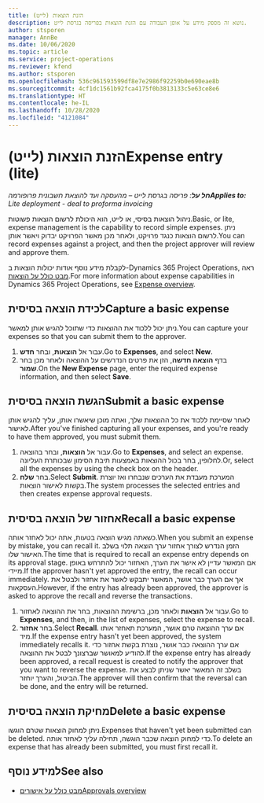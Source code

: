 ```yaml
---
title: הזנת הוצאות (לייט)
description: נושא זה מספק מידע על אופן העבודה עם הזנת הוצאות בפריסה בגרסת לייט.
author: stsporen
manager: AnnBe
ms.date: 10/06/2020
ms.topic: article
ms.service: project-operations
ms.reviewer: kfend
ms.author: stsporen
ms.openlocfilehash: 536c961593599df8e7e2986f92259b0e690eae8b
ms.sourcegitcommit: 4cf1dc1561b92fca4175f0b3813133c5e63ce8e6
ms.translationtype: HT
ms.contentlocale: he-IL
ms.lasthandoff: 10/28/2020
ms.locfileid: "4121084"
---
```

# <a name="expense-entry-lite"></a><span data-ttu-id="57dd6-103">הזנת הוצאות (לייט)</span><span class="sxs-lookup"><span data-stu-id="57dd6-103">Expense entry (lite)</span></span>

<span data-ttu-id="57dd6-104">_**חל על**: פריסה בגרסת לייט – מהעסקה ועד להוצאת חשבונית פרופורמה_</span><span class="sxs-lookup"><span data-stu-id="57dd6-104">_**Applies to:** Lite deployment - deal to proforma invoicing_</span></span>

<span data-ttu-id="57dd6-105">ניהול הוצאות בסיסי, או לייט, הוא היכולת לרשום הוצאות פשוטות.</span><span class="sxs-lookup"><span data-stu-id="57dd6-105">Basic, or lite, expense management is the capability to record simple expenses.</span></span> <span data-ttu-id="57dd6-106">ניתן לרשום הוצאות כנגד פרויקט, ולאחר מכן מאשר הפרויקט יבדוק ויאשר אותן.</span><span class="sxs-lookup"><span data-stu-id="57dd6-106">You can record expenses against a project, and then the project approver will review and approve them.</span></span>

<span data-ttu-id="57dd6-107">לקבלת מידע נוסף אודות יכולות הוצאות ב-Dynamics 365 Project Operations, ראה [מבט כולל על הוצאות](expense-overview.md).</span><span class="sxs-lookup"><span data-stu-id="57dd6-107">For more information about expense capabilities in Dynamics 365 Project Operations, see [Expense overview](expense-overview.md).</span></span>

## <a name="capture-a-basic-expense"></a><span data-ttu-id="57dd6-108">לכידת הוצאה בסיסית</span><span class="sxs-lookup"><span data-stu-id="57dd6-108">Capture a basic expense</span></span>

<span data-ttu-id="57dd6-109">ניתן יכול ללכוד את ההוצאות כדי שתוכל להגיש אותן למאשר.</span><span class="sxs-lookup"><span data-stu-id="57dd6-109">You can capture your expenses so that you can submit them to the approver.</span></span>

1. <span data-ttu-id="57dd6-110">עבור אל **הוצאות**, ובחר **חדש**.</span><span class="sxs-lookup"><span data-stu-id="57dd6-110">Go to **Expenses**, and select **New**.</span></span>
2. <span data-ttu-id="57dd6-111">בדף **הוצאה חדשה**, הזן את פרטים הנדרשים על ההוצאה ולאחר מכן בחר **שמור**.</span><span class="sxs-lookup"><span data-stu-id="57dd6-111">On the **New Expense** page, enter the required expense information, and then select **Save**.</span></span>

## <a name="submit-a-basic-expense"></a><span data-ttu-id="57dd6-112">הגשת הוצאה בסיסית</span><span class="sxs-lookup"><span data-stu-id="57dd6-112">Submit a basic expense</span></span>

<span data-ttu-id="57dd6-113">לאחר שסיימת ללכוד את כל ההוצאות שלך, ואתה מוכן שיאשרו אותן, עליך להגיש אותן לאישור.</span><span class="sxs-lookup"><span data-stu-id="57dd6-113">After you've finished capturing all your expenses, and you're ready to have them approved, you must submit them.</span></span>

1. <span data-ttu-id="57dd6-114">עבור אל **הוצאות**, ובחר בהוצאה.</span><span class="sxs-lookup"><span data-stu-id="57dd6-114">Go to **Expenses**, and select an expense.</span></span> <span data-ttu-id="57dd6-115">לחלופין, בחר בכול ההוצאות באמצעות תיבת הסימון שבכותרת העליונה.</span><span class="sxs-lookup"><span data-stu-id="57dd6-115">Or, select all the expenses by using the check box on the header.</span></span>
2. <span data-ttu-id="57dd6-116">בחר **שלח**.</span><span class="sxs-lookup"><span data-stu-id="57dd6-116">Select **Submit**.</span></span> <span data-ttu-id="57dd6-117">המערכת מעבדת את הערכים שנבחרו ואז יוצרת בקשות לאישור הוצאות.</span><span class="sxs-lookup"><span data-stu-id="57dd6-117">The system processes the selected entries and then creates expense approval requests.</span></span>

## <a name="recall-a-basic-expense"></a><span data-ttu-id="57dd6-118">אחזור של הוצאה בסיסית</span><span class="sxs-lookup"><span data-stu-id="57dd6-118">Recall a basic expense</span></span>

<span data-ttu-id="57dd6-119">כשאתה מגיש הוצאה בטעות, אתה יכול לאחזר אותה.</span><span class="sxs-lookup"><span data-stu-id="57dd6-119">When you submit an expense by mistake, you can recall it.</span></span> <span data-ttu-id="57dd6-120">הזמן הנדרש לצורך אחזור ערך הוצאה תלוי בשלב האישור שלו.</span><span class="sxs-lookup"><span data-stu-id="57dd6-120">The time that is required to recall an expense entry depends on its approval stage.</span></span>  <span data-ttu-id="57dd6-121">אם המאשר עדיין לא אישר את הערך, האחזור יכול להתרחש באופן מיידי.</span><span class="sxs-lookup"><span data-stu-id="57dd6-121">If the approver hasn't yet approved the entry, the recall can occur immediately.</span></span> <span data-ttu-id="57dd6-122">אך אם הערך כבר אושר, המאשר יתבקש לאשר את אחזור ולבטל את העסקאות.</span><span class="sxs-lookup"><span data-stu-id="57dd6-122">However, if the entry has already been approved, the approver is asked to approve the recall and reverse the transactions.</span></span>

1. <span data-ttu-id="57dd6-123">עבור אל **הוצאות** ולאחר מכן, ברשימת ההוצאות, בחר את ההוצאה לאחזור.</span><span class="sxs-lookup"><span data-stu-id="57dd6-123">Go to **Expenses**, and then, in the list of expenses, select the expense to recall.</span></span>
2. <span data-ttu-id="57dd6-124">בחר **אחזור**.</span><span class="sxs-lookup"><span data-stu-id="57dd6-124">Select **Recall**.</span></span> <span data-ttu-id="57dd6-125">אם ערך ההוצאה טרם אושר, המערכת תאחזר אותו מיד.</span><span class="sxs-lookup"><span data-stu-id="57dd6-125">If the expense entry hasn't yet been approved, the system immediately recalls it.</span></span> <span data-ttu-id="57dd6-126">אם ערך ההוצאה כבר אושר, נוצרת בקשת אחזור כדי להודיע למאושר שברצונך לבטל את ההוצאה.</span><span class="sxs-lookup"><span data-stu-id="57dd6-126">If the expense entry has already been approved, a recall request is created to notify the approver that you want to reverse the expense.</span></span> <span data-ttu-id="57dd6-127">בשלב זה המאשר יאשר שניתן לבצע את הביטול, והערך יוחזר.</span><span class="sxs-lookup"><span data-stu-id="57dd6-127">The approver will then confirm that the reversal can be done, and the entry will be returned.</span></span>

## <a name="delete-a-basic-expense"></a><span data-ttu-id="57dd6-128">מחיקת הוצאה בסיסית</span><span class="sxs-lookup"><span data-stu-id="57dd6-128">Delete a basic expense</span></span>

<span data-ttu-id="57dd6-129">ניתן למחוק הוצאות שטרם הוגשו.</span><span class="sxs-lookup"><span data-stu-id="57dd6-129">Expenses that haven't yet been submitted can be deleted.</span></span> <span data-ttu-id="57dd6-130">כדי למחוק הוצאה שכבר הוגשה, תחילה עליך לאחזר אותה.</span><span class="sxs-lookup"><span data-stu-id="57dd6-130">To delete an expense that has already been submitted, you must first recall it.</span></span>

## <a name="see-also"></a><span data-ttu-id="57dd6-131">למידע נוסף</span><span class="sxs-lookup"><span data-stu-id="57dd6-131">See also</span></span>

- [<span data-ttu-id="57dd6-132">מבט כולל על אישורים</span><span class="sxs-lookup"><span data-stu-id="57dd6-132">Approvals overview</span></span>](../approvals/approvals-overview.md)

